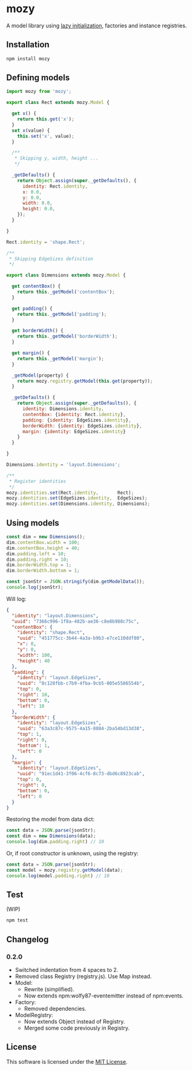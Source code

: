 # mozy
A model library using [lazy initialization](https://en.wikipedia.org/wiki/Lazy_initialization), factories and instance registries.

## Installation

```sh
npm install mozy
```


## Defining models

```javascript
import mozy from 'mozy';

export class Rect extends mozy.Model {

  get x() {
    return this.get('x');
  }
  set x(value) {
    this.set('x', value);
  }

  /**
   * Skipping y, width, height ...
   */

  _getDefaults() {
    return Object.assign(super._getDefaults(), {
      identity: Rect.identity,
      x: 0.0,
      y: 0.0,
      width: 0.0,
      height: 0.0,
    });
  }

}

Rect.identity = 'shape.Rect';

/**
 * Skipping EdgeSizes definition
 */

export class Dimensions extends mozy.Model {

  get contentBox() {
    return this._getModel('contentBox');
  }

  get padding() {
    return this._getModel('padding');
  }

  get borderWidth() {
    return this._getModel('borderWidth');
  }

  get margin() {
    return this._getModel('margin');
  }

  _getModel(property) {
    return mozy.registry.getModel(this.get(property));
  }

  _getDefaults() {
    return Object.assign(super._getDefaults(), {
      identity: Dimensions.identity,
      contentBox: {identity: Rect.identity},
      padding: {identity: EdgeSizes.identity},
      borderWidth: {identity: EdgeSizes.identity},
      margin: {identity: EdgeSizes.identity}
    }
  }

}

Dimensions.identity = 'layout.Dimensions';

/**
 * Register identities
 */
mozy.identities.set(Rect.identity,       Rect);
mozy.identities.set(EdgeSizes.identity,  EdgeSizes);
mozy.identities.set(Dimensions.identity, Dimensions);
```

## Using models

```javascript
const dim = new Dimensions();
dim.contentBox.width = 100;
dim.contentBox.height = 40;
dim.padding.left = 10;
dim.padding.right = 10;
dim.borderWidth.top = 1;
dim.borderWidth.bottom = 1;

const jsonStr = JSON.stringify(dim.getModelData());
console.log(jsonStr);
```

Will log:

```json
{
  "identity": "layout.Dimensions",
  "uuid": "7366c996-1f8a-482b-ae36-c8e8b988c75c",
  "contentBox": {
    "identity": "shape.Rect",
    "uuid": "451775cc-3b44-4a3a-b9b3-e7ce110ddf80",
    "x": 0,
    "y": 0,
    "width": 100,
    "height": 40
  },
  "padding": {
    "identity": "layout.EdgeSizes",
    "uuid": "8c128fbb-c7b9-4fba-9cb5-005e5586554b",
    "top": 0,
    "right": 10,
    "bottom": 0,
    "left": 10
  },
  "borderWidth": {
    "identity": "layout.EdgeSizes",
    "uuid": "63a3c87c-9575-4a15-8084-2ba54bd13d38",
    "top": 1,
    "right": 0,
    "bottom": 1,
    "left": 0
  },
  "margin": {
    "identity": "layout.EdgeSizes",
    "uuid": "91ec1d41-3f06-4cf6-8c73-dbd6c8923cab",
    "top": 0,
    "right": 0,
    "bottom": 0,
    "left": 0
  }
}
```

Restoring the model from data dict:

```javascript
const data = JSON.parse(jsonStr);
const dim = new Dimensions(data);
console.log(dim.padding.right) // 10
```

Or, if root constructor is unknown, using the registry:

```javascript
const data = JSON.parse(jsonStr);
const model = mozy.registry.getModel(data);
console.log(model.padding.right) // 10
```

## Test

(WIP)

```sh
npm test
```

## Changelog

### 0.2.0
* Switched indentation from 4 spaces to 2.
* Removed class Registry (registry.js). Use Map instead.
* Model:
  - Rewrite (simplified).
  - Now extends npm:wolfy87-eventemitter instead of npm:events.
* Factory:
  - Removed dependencies.
* ModelRegistry:
  - Now extends Object instead of Registry.
  - Merged some code previously in Registry.

## License

This software is licensed under the [MIT License](https://github.com/insector-ab/mozy/blob/master/LICENSE).
